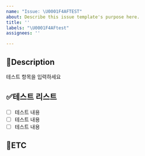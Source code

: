 ```yaml
---
name: "Issue: \U0001F4AFTEST"
about: Describe this issue template's purpose here.
title: ''
labels: "\U0001F4AFtest"
assignees: ''

---
```


📝Description
-
테스트 항목을 입력하세요

✅테스트 리스트
-
- [ ] 테스트 내용
- [ ] 테스트 내용
- [ ] 테스트 내용

🐾ETC
-
